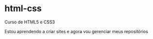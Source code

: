 # html-css
 Curso de HTML5 e CSS3 


Estou aprendendo a criar sites e agora vou gerenciar meus repositórios